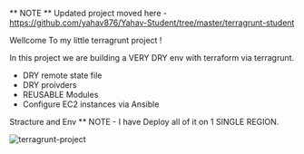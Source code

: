 ** NOTE ** 
Updated project moved here - https://github.com/yahav876/Yahav-Student/tree/master/terragrunt-student

Wellcome To my little terragrunt project !

In this project we are building a VERY DRY env with terraform via terragrunt.

* DRY remote state file
* DRY proivders
* REUSABLE Modules 
* Configure EC2 instances via Ansible

Stracture and Env 
**  NOTE - I have Deploy all of it on 1 SINGLE REGION.

![terragrunt-project](https://user-images.githubusercontent.com/69103128/105385931-8ed38a80-5c1c-11eb-82e3-009b8c59218b.jpg)


